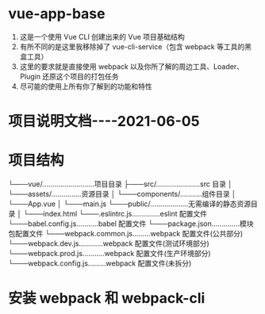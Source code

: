 # vue-app-base

1. 这是一个使用 Vue CLI 创建出来的 Vue 项目基础结构
2. 有所不同的是这里我移除掉了 vue-cli-service（包含 webpack 等工具的黑盒工具）
3. 这里的要求就是直接使用 webpack 以及你所了解的周边工具、Loader、Plugin 还原这个项目的打包任务
4. 尽可能的使用上所有你了解到的功能和特性

# 项目说明文档----2021-06-05

# 项目结构

└───vue/..........................项目目录
├───src/......................src 目录
│ └───assets/...............资源目录
│ └───components/...........组件目录
│ └───App.vue
│ └───main.js
└───public/...................无需编译的静态资源目录
│ └───index.html
└───.eslintrc.js..............eslint 配置文件
└───babel.config.js...........babel 配置文件
└───package.json..............模块包配置文件
└───webpack.common.js.........webpack 配置文件(公共部分)
└───webpack.dev.js............webpack 配置文件(测试环境部分)
└───webpack.prod.js...........webpack 配置文件(生产环境部分)
└───webpack.config.js.........webpack 配置文件(未拆分)
# 安装 webpack 和 webpack-cli
